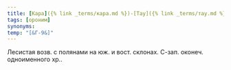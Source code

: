 ```yaml
---
title: [Кара]({% link _terms/кара.md %})-[Тау]({% link _terms/тау.md %}) I
tags: [ороним]
synonyms:
temp: "[&Г-9&]"
---
```


Лесистая возв. с полянами на юж. и вост. склонах. С-зап. оконеч. одноименного
хр..

